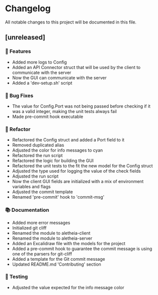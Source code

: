 # Changelog

All notable changes to this project will be documented in this file.

## [unreleased]

### 🚀 Features

- Added more logs to Config
- Added an API Connector struct that will be used by the client to communicate with the server
- Now the GUI can communicate with the server
- Added a 'dev-setup.sh' script

### 🐛 Bug Fixes

- The value for Config.Port was not being passed before checking if it was a valid integer, making the unit tests always fail
- Made pre-commit hook executable

### 🚜 Refactor

- Refactored the Config struct and added a Port field to it
- Removed duplicated alias
- Adjusted the color for info messages to cyan
- Refactored the run script
- Refactored the logic for building the GUI
- Refactored the unit tests to the fit the new model for the Config struct
- Adjusted the type used for logging the value of the check fields
- Adjusted the run script
- Now the client GUI fields are initialized with a mix of environment variables and flags
- Adjusted the commit template
- Renamed 'pre-commit' hook to 'commit-msg'

### 📚 Documentation

- Added more error messages
- Initialized git cliff
- Renamed the module to aletheia-client
- Renamed the module to aletheia-server
- Added an Excalidraw file with the models for the project
- Added a pre-commit hook to guarantee the commit message is using one of the parsers for git-cliff
- Added a template for the Git commit message
- Updated README.md 'Contributing' section

### 🧪 Testing

- Adjusted the value expected for the info message color

<!-- generated by git-cliff -->
